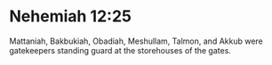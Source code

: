 # Nehemiah 12:25

Mattaniah, Bakbukiah, Obadiah, Meshullam, Talmon, and Akkub were gatekeepers standing guard at the storehouses of the gates.
